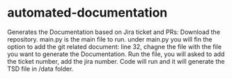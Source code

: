 # automated-documentation
Generates the Documentation based on Jira ticket and PRs:
Download the repository.
main.py is the main file to run.
under main.py you will fin the option to add the git related document: line 32, chagne the file with the file you want to generate the Documentation.
Run the file, you will asked to add the ticket number, add the jira number.
Code will run and it will generate the TSD file in /data folder.
